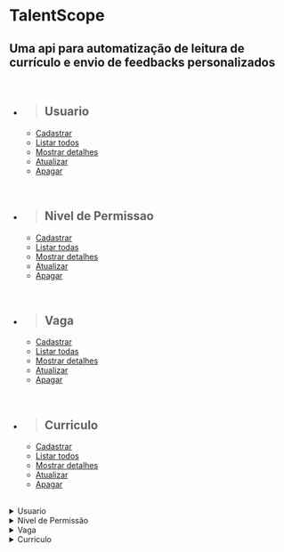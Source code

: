 # TalentScope

## Uma api para automatização de leitura de currículo e envio de feedbacks personalizados

<br/>

- > <h2>Usuario</h2>
  - [Cadastrar](#cadastrar-usuario)
  - [Listar todos](#listar-usuarios)
  - [Mostrar detalhes](#detalhar-um-usuario)
  - [Atualizar](#atualizar-usuario)
  - [Apagar](#apagar-usuario)

<br/>

- > <h2>Nivel de Permissao</h2>
  - [Cadastrar](#nivel-de-permissao)
  - [Listar todas](#listar-niveis-de-permissoes)
  - [Mostrar detalhes](#detalhar-um-nivel-de-permissao)
  - [Atualizar](#atualizar-nivel-de-permissao)
  - [Apagar](#apagar-nivel-de-permissao)

<br/>

- > <h2>Vaga</h2>
  - [Cadastrar](#cadastrar-vaga)
  - [Listar todas](#listar-vagas)
  - [Mostrar detalhes](#detalhar-um-vaga)
  - [Atualizar](#atualizar-vaga)
  - [Apagar](#apagar-vaga)

<br/>

- > <h2>Curriculo</h2>
  - [Cadastrar](#cadastrar-curriculo)
  - [Listar todos](#listar-curriculos)
  - [Mostrar detalhes](#detalhar-um-curriculo)
  - [Atualizar](#atualizar-curriculo)
  - [Apagar](#apagar-curriculo)

<br/>

<details>
<summary>Usuario</summary>

<br>

<details>
<summary> <b style="color:green">POST</b> /api/talentScope/usuario</summary>

<br/>

### Cadastrar usuario

<br/>

### Requisição:

```json
{
  "nome": "Luiza Sachi",
  "email": "luiza@gmail.com",
    "senha": "Ol@mundo123",
    "nivel_permissao":
      {
        "id": 1,
        "nome": "Administrador",
        "descricao": "Usuário com permissão master"
       },
    "ativo": true,
    "data_criacao": "02/03/2023 - 09:04:35",
    "data_atualizacao":
}
```

<br/>

### Responses:

`status code: 200`

#### Body: <b>Application/json</b>

```json
{
  "id": 1,
  "nome": "Luiza Sachi",
  "email": "luiza@gmail.com",
  "senha": "Ol@mundo123",
  "nivel_permissao":
    {
      "id": 1,
      "nome": "Administrador",
      "descricao": "Usuário com permissão master"
    },
  "ativo": true,
  "data_criacao": "02/03/2023 - 09:04:35",
  "data_atualizacao":
}
```

<br/>
<hr>

`status code: 400`

#### Body: <b>Application/json</b>

```json
{
  "retorno": "Mensagem de erro conforme regras de negócios"
}
```

<br/>
</details>

<details>
<summary> <b style="color:cyan">GET</b> /api/talentScope/usuario</summary>

<br/>

### Listar usuarios

<br/>

### Responses:

`status code: 200`

#### Body: <b>Application/json</b>

```json
[
  {
    "id": 1,
    "nome": "Luiza Sachi",
    "email": "luiza@gmail.com",
    "senha": "Ol@mundo123",
    "nivel_permissao":
      {
        "id": 1,
        "nome": "Administrador",
        "descricao": "Usuário com permissão master"
       },
    "ativo": true,
    "data_criacao": "02/03/2023 - 09:04:35",
    "data_atualizacao":
  },
  {
    "id": 2,
    "nome": "Nicolas Almeida",
    "email": "nicolas@gmail.com",
    "senha": "nialmeida*10",
    "nivel_permissao":
      {
        "id": 2,
        "nome": "Nivel-1",
        "descricao": "Usuário com permissão de visualização total e envio de feedback"
       },
    "ativo": true,
    "data_criacao": "10/04/2023 - 15:25:20",
    "data_atualizacao":
  }
]


```

<br/>
<hr>

`status code: 204`

#### Body: <b>Application/json</b>

```json
{
  "retorno": "Não há usuarios para retornar"
}
```

<br/>
<hr>

`status code: 400`

#### Body: <b>Application/json</b>

```json
{
  "retorno": "Mensagem de erro conforme regras de negócios"
}
```

</details>

<details>
<summary> <b style="color:cyan">GET</b> /api/talentScope/usuario/{id}</summary>

<br/>

### Detalhar um usuario

<br/>

### Responses:

`status code: 200`

#### Body: <b>Application/json</b>

```json
{
  "id": 1,
  "nome": "Luiza Sachi",
  "email": "luiza@gmail.com",
  "senha": "Ol@mundo123",
  "nivel_permissao":
    {
      "id": 1,
      "nome": "Administrador",
      "descricao": "Usuário com permissão master"
    },
  "ativo": true,
  "data_criacao": "02/03/2023 - 09:04:35",
  "data_atualizacao":
}
```

<br/>
<hr>

`status code: 204`

#### Body: <b>Application/json</b>

```json
{
  "retorno": "Usuario não cadastrado"
}
```

<br/>
<hr>

`status code: 400`


```json
{
  "retorno": "Mensagem de erro conforme regras de negócios"
}
```

</details>

<details>
<summary> <b style="color:orange">UPDATE</b> /api/talentScope/usuario/{id}</summary>

<br/>

### Atualizar usuario

### Requisição:


```json
{
  {
  "id": 1,
  "nome": "Luiza Sachi",
  "email": "luiza.sachi@gmail.com",
  "senha": "Ol@mundo123",
  "nivel_permissao":
    {
      "id": 1,
      "nome": "Administrador",
      "descricao": "Usuário com permissão master"
    },
  "ativo": true,
  "data_criacao": "02/03/2023 - 09:04:35",
  "data_atualizacao": "05/04/2023 - 14:45:10"
}
},
```
<br/>

<br/>

### Responses:

`status code: 200`

#### Tipo do body: <b>Application/json</b>

```json
{
  "id": 1,
  "nome": "Luiza Sachi",
  "email": "luiza.sachi@gmail.com",
  "senha": "Ol@mundo123",
  "nivel_permissao":
    {
      "id": 1,
      "nome": "Administrador",
      "descricao": "Usuário com permissão master"
    },
  "ativo": true,
  "data_criacao": "02/03/2023 - 09:04:35",
  "data_atualizacao": "05/04/2023 - 14:45:10"
}
```
<br/>
<hr>

`status code: 400`

#### Body: <b>Application/json</b>


```json
{
  "retorno": "{Mensagem de erro conforme regra de negocio}"
}
```

</details>

<details>
<summary> <b style="color:red">DELETE</b> /api/talentScope/usuario/{id}</summary>

<br/>

### Apagar usuario

<br/>

### Responses:

`status code: 200`

#### Body: <b>Application/json</b>

```json
{
  "retorno": "Usuario apagado com sucesso"
}
```

<br/>
<hr>

`status code: 400`

#### Body: <b>Application/json</b>

```json
{
  "retorno": "Usuario não cadastrado"
}
```

</details>

<br/><br/>

# Campos de Requisição

|       campo       |     tipo    | obrigatório | descrição                                                                                                  |
| :---------------: | :---------: | :---------: | ---------------------------------------------------------------------------------------------------------- |
|        id         |    numeric(10)     |     sim     | Id do usuario                                                                                       |
|       nome        |    varchar(80)     |     sim     | Nome do usuario                                                                                     |
|       email       |    varchar(80)     |     sim     | Email do usuario                                                                                    
|       senha       |    varchar(15)     |     sim     | Senha do usuario. Senha deve conter de 8 a 15 caracteres, no min. 1 letra maiuscula e 1 caractere especial|
|  nivel_permissao  | fk_nivel_permissao |     sim     | Nivel de permissão para utilizar a plataforma                                                       |
|       ativo       | Boolean(1)  |     sim     | Flag para informar se o usuario esta ativo na plataforma                                                   |
|   data_criacao    |  Datetime   |     sim     | Data da criação do usuario                                                                                 |
| data_atualizacao  |  Datetime   |     nao     | Data da atualização do usuario                                                                             |

</details>

<details>
<summary>Nivel de Permissão</summary>

<br>

<details>
<summary> <b style="color:green">POST</b> /api/talentScope/nivelPermissao</summary>

<br/>

### Cadastrar nivel de permissao

<br/>

### Requisição:

```json
{
  "nome": "Administrador",
  "descricao": "Usuário com permissão master"
}
```

<br/>

### Responses:

`status code: 200`

#### Body: <b>Application/json</b>

```json
{
  "id": 1,
  "nome": "Administrador",
  "descricao": "Usuário com permissão master"
}
```

<br/>
<hr>

`status code: 400`

#### Body: <b>Application/json</b>

```json
{
  "retorno": "Mensagem de erro conforme regras de negócios"
}
```

<br/>
</details>

<details>
<summary> <b style="color:cyan">GET</b> /api/talentScope/nivelPermissao</summary>

<br/>

### Listar niveis de permissoes

<br/>

### Responses:

`status code: 200`

#### Body: <b>Application/json</b>

```json
[
  {
    "id": 1,
    "nome": "Administrador",
    "descricao": "Usuário com permissão master"
  },
  {
    "id": 2,
    "nome": "Nivel-1",
    "descricao": "Usuário com permissão de visualização total e envio de feedback"
  }
]


```

<br/>
<hr>

`status code: 204`

#### Body: <b>Application/json</b>

```json
{
  "retorno": "Não há nivel de permissao para retornar"
}
```

<br/>
<hr>

`status code: 400`

#### Body: <b>Application/json</b>

```json
{
  "retorno": "Mensagem de erro conforme regras de negócios"
}
```

</details>

<details>
<summary> <b style="color:cyan">GET</b> /api/talentScope/nivelPermissao/{id}</summary>

<br/>

### Detalhar um nivel de permissao

<br/>

### Responses:

`status code: 200`

#### Body: <b>Application/json</b>

```json
{
  "id": 1,
  "nome": "Administrador",
  "descricao": "Usuário com permissão master"
}
```

<br/>
<hr>

`status code: 204`

#### Body: <b>Application/json</b>

```json
{
  "retorno": "Nivel de permissao não cadastrado"
}
```

<br/>
<hr>

`status code: 400`


```json
{
  "retorno": "Mensagem de erro conforme regras de negócios"
}
```

</details>

<details>
<summary> <b style="color:orange">UPDATE</b> /api/talentScope/nivelPermissao/{id}</summary>

<br/>

### Atualizar nivel de permissao

### Requisição:


```json
{
  "id": 1,
  "nome": "Administrador geral",
  "descricao": "Usuário com permissão master"
},
```
<br/>

<br/>

### Responses:

`status code: 200`

#### Tipo do body: <b>Application/json</b>

```json
{
  "id": 1,
  "nome": "Administrador geral",
  "descricao": "Usuário com permissão master"
}
```
<br/>
<hr>

`status code: 400`

#### Body: <b>Application/json</b>


```json
{
  "retorno": "{Mensagem de erro conforme regra de negocio}"
}
```

</details>

<details>
<summary> <b style="color:red">DELETE</b> /api/talentScope/nivelPermissao/{id}</summary>

<br/>

### Apagar nivel de permissao

<br/>

### Responses:

`status code: 200`

#### Body: <b>Application/json</b>

```json
{
  "retorno": "Nivel de permissao apagado com sucesso"
}
```

<br/>
<hr>

`status code: 400`

#### Body: <b>Application/json</b>

```json
{
  "retorno": "Nivel de permissao não cadastrado"
}
```

</details>

<br/><br/>

# Campos de Requisição

|       campo       |     tipo     | obrigatório | descrição                         |
| :---------------: | :----------: | :---------: | ----------------------------------|
|        id         | numeric(3)   |     sim     | Id do nivel de permissao          |
|       nome        | varchar(30)  |     sim     | Nome do usuario                   |
|     descricao     | varchar(250) |     sim     | Descrição do nivel de permissão   |


</details>

<details>
<summary>Vaga</summary>

<br>

<details>
<summary> <b style="color:green">POST</b> /api/talentScope/vaga</summary>

<br/>

### Cadastrar vaga

<br/>

### Requisição:

```json
{
  "nome": "Desenvolvedor Java",
  "cargo": "Analista Pleno",
  "descricao": "Conhecimentos Sólidos em Java e microserviços",
  "habilidades": [
    {
      "id": 1,
      "habilidade": "Java",
      "descricao": "Saber programar em Java"
    }
    {
      "id":2,
      "habilidade": "ActiveMQ",
      "descricao": "Saber manipular objetos com mensageria"
    }
  ],
  "salario": 8000.00,
  "data_abertura": "08/04/2023 - 13:00:00",
  "data_encerramento": "08/07/2023 - 17:00:00",
  "data_envio_feedback": "15/04/2023 - 17:00:00",
  "usuario": [
    {
      "id": 1,
      "nome": "Luiza Sachi",
      "email": "luiza@gmail.com",
      "senha": "Ol@mundo123",
      "nivel_permissao":
        {
          "id": 1,
          "nome": "Administrador",
          "descricao": "Usuário com permissão master"
        },
      "ativo": true,
      "data_criacao": "02/03/2023 - 09:04:35",
      "data_atualizacao":
    }
  ],
}
```

<br/>

### Responses:

`status code: 200`

#### Body: <b>Application/json</b>

```json
{
  "nome": "Desenvolvedor Java",
  "cargo": "Analista Pleno",
  "descricao": "Conhecimentos Sólidos em Java e microserviços",
  "habilidades": [
    {
      "id": 1,
      "habilidade": "Java",
      "descricao": "Saber programar em Java"
    }
    {
      "id":2,
      "habilidade": "ActiveMQ",
      "descricao": "Saber manipular objetos com mensageria"
    }
  ],
  "salario": 8000.00,
  "data_abertura": "08/04/2023 - 13:00:00",
  "data_encerramento": "08/07/2023 - 17:00:00",
  "data_envio_feedback": "15/04/2023 - 17:00:00",
  "usuario": [
    {
      "id": 1,
      "nome": "Luiza Sachi",
      "email": "luiza@gmail.com",
      "senha": "Ol@mundo123",
      "nivel_permissao":
        {
          "id": 1,
          "nome": "Administrador",
          "descricao": "Usuário com permissão master"
        },
      "ativo": true,
      "data_criacao": "02/03/2023 - 09:04:35",
      "data_atualizacao":
    }
  ],
}
```

<br/>
<hr>

`status code: 400`

#### Body: <b>Application/json</b>

```json
{
  "retorno": "Mensagem de erro conforme regras de negócio"
}
```

<br/>
</details>

<details>
<summary> <b style="color:cyan">GET</b> /api/talentScope/vaga</summary>

<br/>

### Listar vagas

<br/>

### Responses:

`status code: 200`

#### Body: <b>Application/json</b>

```json
[
  {
    "id:": 1,
    "nome": "Desenvolvedor Java",
    "cargo": "Analista Pleno",
    "descricao": "Conhecimentos Sólidos em Java e microserviços",
    "habilidades": [
      {
        "id": 1,
        "habilidade": "Java",
        "descricao": "Saber programar em Java"
      }
      {
        "id":2,
        "habilidade": "ActiveMQ",
        "descricao": "Saber manipular objetos com mensageria"
      }
    ],
    "salario": 8000.00,
    "data_abertura": "08/04/2023 - 13:00:00",
    "data_encerramento": "08/07/2023 - 17:00:00",
    "data_envio_feedback": "15/04/2023 - 17:00:00",
    "usuario": [
      {
        "id": 1,
        "nome": "Luiza Sachi",
        "email": "luiza@gmail.com",
        "senha": "Ol@mundo123",
        "nivel_permissao":
          {
            "id": 1,
            "nome": "Administrador",
            "descricao": "Usuário com permissão master"
          },
        "ativo": true,
        "data_criacao": "02/03/2023 - 09:04:35",
        "data_atualizacao":
      }
    ]
  }
  {
    "id": 2,
    "nome": "Analista de Dados",
    "cargo": "Analista de Dados Junior",
    "descricao": "Tomada de ações mais rápida e eficaz com serviços personalizados em analytics",
    "habilidades": [
      {
        "id": 1,
        "habilidade": "Python",
        "descricao": "Saber programar em Python"
      }
      {
        "id":2,
        "habilidade": "SQL",
        "descricao": "Saber manipular objetos com SQL"
      }
    ],
    "salario": 4000.00,
    "data_abertura": "15/04/2023 - 11:00:00",
    "data_encerramento": "15/07/2023 - 17:00:00",
    "data_envio_feedback": "15/04/2023 - 17:00:00",
    {
      "usuario": [
        {
          "id": 2,
          "nome": "Nicolas Almeida",
          "email": "nicolas@gmail.com",
          "senha": "nialmeida*10",
          "nivel_permissao":
            {
              "id": 2,
              "nome": "Nivel-1",
              "descricao": "Usuário com permissão de visualização total e envio de feedback"
            },
          "ativo": true,
          "data_criacao": "10/04/2023 - 15:25:20",
          "data_atualizacao":
        }
      ]
    }
  }
]

```

<br/>
<hr>

`status code: 204`

#### Body: <b>Application/json</b>

```json
{
  "retorno": "Não há vagas para retornar"
}
```

<br/>
<hr>

`status code: 400`

#### Body: <b>Application/json</b>

```json
{
  "retorno": "Mensagem de erro conforme regras de negócios"
}
```

</details>

<details>
<summary> <b style="color:cyan">GET</b> /api/talentScope/vaga/{id}</summary>
<br/>

### Detalhar uma vaga

<br/>

### Responses:

`status code: 200`

#### Tipo do body: <b>Application/json</b>

```json
{
  "id:": 1,
  "nome": "Desenvolvedor Java",
  "cargo": "Analista Pleno",
  "descricao": "Conhecimentos Sólidos em Java e microserviços",
  "habilidades": [
    {
      "id": 1,
      "habilidade": "Java",
      "descricao": "Saber programar em Java"
    }
    {
      "id":2,
      "habilidade": "ActiveMQ",
      "descricao": "Saber manipular objetos com mensageria"
    }
  ],
  "salario": 8000.00,
  "data_abertura": "08/04/2023 - 13:00:00",
  "data_encerramento": "08/07/2023 - 17:00:00",
  "data_envio_feedback": "15/04/2023 - 17:00:00",
  "usuario": [
    {
      "id": 1,
      "nome": "Luiza Sachi",
      "email": "luiza@gmail.com",
      "senha": "Ol@mundo123",
      "nivel_permissao":
        {
          "id": 1,
          "nome": "Administrador",
          "descricao": "Usuário com permissão master"
         },
      "ativo": true,
      "data_criacao": "02/03/2023 - 09:04:35",
      "data_atualizacao":
    }
  ]
}
```

<br/>
<hr>

`status code: 204`

#### Body: <b>Application/json</b>

```json
{
  "retorno": "Vaga não cadastrada"
}
```

<br/>
<hr>

`status code: 400`


```json
{
  "retorno": "Mensagem de erro conforme regras de negócios"
}
```

</details>

<details>
<summary> <b style="color:orange">UPDATE</b> /api/talentScope/vaga/{id}</summary>

<br/>

### Atualizar vaga

### Requisição:


```json
{
  "id:": 1,
  "nome": "Desenvolvedor Java",
  "cargo": "Analista Pleno",
  "descricao": "Conhecimentos Sólidos em Java e microserviços",
  "habilidades": [
    {
      "id": 1,
      "habilidade": "Java",
      "descricao": "Saber programar em Java"
    }
    {
      "id": 2,
      "habilidade": "ActiveMQ"
      "descricao": "Saber manipular objetos com mensageria"
    }
    {
      "id": 3,
      "habilidade": "SQL"
      "descricao": "Saber manipular objetos com SQL"
    }
  ],
  "salario": 8000.00,
  "data_abertura": "08/04/2023 - 13:00:00",
  "data_encerramento": "08/07/2023 - 17:00:00",
  "data_envio_feedback": "15/04/2023 - 17:00:00",
  "usuario": [
    {
      "id": 1,
      "nome": "Luiza Sachi",
      "email": "luiza@gmail.com",
      "senha": "Ol@mundo123",
      "nivel_permissao":
        {
          "id": 1,
          "nome": "Administrador",
          "descricao": "Usuário com permissão master"
       },
      "ativo": true,
      "data_criacao": "02/03/2023 - 09:04:35",
      "data_atualizacao":
    }
  ]
 }
```
<br/>

<br/>

### Responses:

`status code: 200`

#### Body: <b>Application/json</b>

```json
{
  "id:": 1,
  "nome": "Desenvolvedor Java",
  "cargo": "Analista Pleno",
  "descricao": "Conhecimentos Sólidos em Java e microserviços",
  "habilidades": [
    {
      "id": 1,
      "habilidade": "Java",
      "descricao": "Saber programar em Java"
    }
    {
      "id": 2,
      "habilidade": "ActiveMQ",
      "descricao": "Saber manipular objetos com mensageria"
    }
    {
      "id": 3,
      "habilidade": "SQL"
      "descricao": "Saber manipular objetos com SQL"
    }
  ],
  "salario": 8000.00,
  "data_abertura": "08/04/2023 - 13:00:00",
  "data_encerramento": "08/07/2023 - 17:00:00",
  "data_envio_feedback": "15/04/2023 - 17:00:00",
  "usuario": [
    {
      "id": 1,
      "nome": "Luiza Sachi",
      "email": "luiza@gmail.com",
      "senha": "Ol@mundo123",
      "nivel_permissao":
        {
          "id": 1,
          "nome": "Administrador",
          "descricao": "Usuário com permissão master"
        },
      "ativo": true,
      "data_criacao": "02/03/2023 - 09:04:35",
      "data_atualizacao":
    }
  ]
}
```
<br/>
<hr>

`status code: 400`

#### Body: <b>Application/json</b>


```json
{
  "retorno": "Vaga não cadastrada"
}
```

</details>

<details>
<summary> <b style="color:red">DELETE</b> /api/talentScope/vaga/{id}</summary>

<br/>

### Apagar vaga

<br/>

### Responses:

`status code: 200`

#### Body: <b>Application/json</b>

```json
{
  "retorno": "Vaga apagada com sucesso"
}
```

<br/>
<hr>

`status code: 400`

#### Body: <b>Application/json</b>

```json
{
  "retorno": "Vaga não cadastrada"
}
```

</details>

<br/><br/>

# Campos de Requisição

|         campo       |   tipo        | obrigatório | descrição |
| :-----------------: | :-----------: | :---------: | ---------------------------------------- |
|          id         |  numeric(10)  |     sim     | Id da vaga                               |
|         nome        |  varchar(80)  |     sim     | Nome da vaga                             |
|         cargo       |    varchar    |     sim     | Nomde do cargo                           |
|       descricao     |    varchar    |     sim     | descrição do cargo                       |
|      habilidades    | fk_habilidade |     sim     | Uma vaga pode ter várias habilidades     |
|        salario      |  double(6,2)  |     sim     | Valor do salário                         |
|     data_abertura   |   Datetime    |     sim     | Data da abertura da vaga                 |
|  data_encerramento  |   Datetime    |     sim     | Data do encerramento da vaga             |
| data_envio_feedback |   Datetime    |     sim     | Data programada para o envio do feedback |
|       usuarios      |  fk_usuario   |     sim     | Um usuario pode ter varias vagas         |

</details>

<details>
<summary>Curriculo</summary>

<br>

<details>
<summary> <b style="color:green">POST</b> /api/talentScope/curriculo</summary>

<br/>

### Cadastrar curriculo

<br/>

### Requisição:

```json
{
  "arquivo": "Igor.pdf",
  "data_envio": "08/04/2023 - 09:04:35",
  "nome_candidato": "Igor Oliveira",
  "email_candidato": "igor@gmail.com",
  "vaga":
    {
      "nome": "Desenvolvedor Java"
    },
  "feedback":
    {
      "id": 1,
      "descricao": "Parabéns! Você foi aprovado",
      "resultado": true,
      "data_analise": "08/04/2023 - 09:10:35",
      "envio": false,
      "data_programada": "15/04/2023 - 18:00:00",
      "data_envio_feedback":
    }
}
```

<br/>

### Responses:

`status code: 200`

#### Body: <b>Application/json</b>
```json
{
  "id": 1,
  "arquivo": "Igor.pdf",
  "data_envio": "08/04/2023 - 09:04:35",
  "nome_candidato": "Igor Oliveira",
  "email_candidato": "igor@gmail.com",
  "vaga":
    {
      "nome": "Desenvolvedor Java"
    },
  "feedback":
    {
      "id": 1,
      "descricao": "Parabéns! Você foi aprovado",
      "resultado": true,
      "data_analise": "08/04/2023 - 09:10:35",
      "envio": false,
      "data_programada": "15/04/2023 - 18:00:00",
      "data_envio_feedback":
    }
}
```

<br/>
<hr>

`status code: 400`

#### Body: <b>Application/json</b>

```json
{
  "retorno": "Mensagem de erro conforme regras de negócios"
}
```

<br/>
</details>

<details>
<summary> <b style="color:cyan">GET</b> /api/talentScope/curriculo</summary>

<br/>

### Listar curriculos

<br/>

### Responses:

`status code: 200`

#### Body: <b>Application/json</b>

```json
[
  {
    "id": 1,
    "arquivo": "Igor.pdf",
    "data_envio": "08/04/2023 - 09:04:35",
    "nome_candidato": "Igor Oliveira",
    "email_candidato": "igor@gmail.com",
    "vaga":
      {
        "nome": "Desenvolvedor Java"
      },
    "feedback":
      {
        "id": 1,
        "descricao": "Parabéns! Você foi aprovado",
        "resultado": true,
        "data_analise": "08/04/2023 - 09:10:35",
        "envio": false,
        "data_programada": "15/04/2023 - 18:00:00",
        "data_envio_feedback":
      }
  },
  {
    "id": 2,
    "arquivo": "noah.pdf",
    "data_envio": "20/05/2023 - 14:00:45",
    "nome_candidato": "Noah Abreu",
    "email_candidato": "noah@gmail.com",
    "vaga":
      {
        "nome": "Analista de Dados"
      },
    "feedback":
      {
        "id": 2,
        "descricao": "Sinto muito! Infelizmente você não foi aprovado.",
        "resultado": false,
        "data_analise": "08/04/2023 - 09:10:35",
        "envio": true,
        "data_programada": "15/04/2023 - 18:00:00",
        "data_envio_feedback": "15/04/2023 - 18:00:00"
      }
  }
]


```

<br/>
<hr>

`status code: 204`

#### Body: <b>Application/json</b>

```json
{
  "retorno": "Não há curriculos para retornar"
}
```

<br/>
<hr>

`status code: 400`

#### Body: <b>Application/json</b>

```json
{
  "retorno": "Mensagem de erro conforme regras de negócios"
}
```

</details>

<details>
<summary> <b style="color:cyan">GET</b> /api/talentScope/curriculo/{id}</summary>

### Detalhes um curriculo

<br/>

### Responses:

`status code: 200`

#### Body: <b>Application/json</b>

```json
{
  "id": 1,
  "arquivo": "Igor.pdf",
  "data_envio": "08/04/2023 - 09:04:35",
  "nome_candidato": "Igor Oliveira",
  "email_candidato": "igor@gmail.com",
  "vaga":
    {
      "nome": "Desenvolvedor Java"
    },
  "feedback":
    {
      "id": 1,
      "descricao": "Parabéns! Você foi aprovado",
      "resultado": true,
      "data_analise": "08/04/2023 - 09:10:35",
      "envio": false,
      "data_programada": "15/04/2023 - 18:00:00",
      "data_envio_feedback":
    }
},
```

<br/>
<hr>

`status code: 204`

#### Body: <b>Application/json</b>

```json
{
  "retorno": "Curriculo não cadastrado"
}
```

<br/>
<hr>

`status code: 400`


```json
{
  "retorno": "Mensagem de erro conforme regras de negócios"
}
```

</details>

<details>
<summary> <b style="color:orange">UPDATE</b> /api/talentScope/curriculo/{id}</summary>

<br/>

### Atualizar curriculo

### Requisição:


```json
{
  "id": 1,
  "arquivo": "Igor.pdf",
  "data_envio": "08/04/2023 - 09:04:35",
  "nome_candidato": "Igor Oliveira",
  "email_candidato": "igor@gmail.com",
  "vaga":
    {
      "nome": "Desenvolvedor Java"
    },
  "feedback":
    {
      "id": 1,
      "descricao": "Parabéns! Você foi aprovado",
      "resultado": true,
      "data_analise": "08/04/2023 - 09:10:35",
      "envio": true,
      "data_programada": "15/04/2023 - 18:00:00",
      "data_envio_feedback": "15/04/2023 - 18:00:00"
    }
},
```
<br/>

<br/>

### Responses:

`status code: 200`

#### Tipo do body: <b>Application/json</b>

```json
{
  "id": 1,
  "arquivo": "Igor.pdf",
  "data_envio": "08/04/2023 - 09:04:35",
  "nome_candidato": "Igor Oliveira",
  "email_candidato": "igor@gmail.com",
  "vaga":
    {
      "nome": "Desenvolvedor Java"
    },
  "feedback":
    {
      "id": 1,
      "descricao": "Parabéns! Você foi aprovado",
      "resultado": true,
      "data_analise": "08/04/2023 - 09:10:35",
      "envio": true,
      "data_programada": "15/04/2023 - 18:00:00",
      "data_envio_feedback": "15/04/2023 - 18:00:00"
    }
},
```
<br/>
<hr>

`status code: 400`

#### Body: <b>Application/json</b>


```json
{
  "retorno": "{Mensagem de erro conforme regra de negócio}"
}
```

</details>

<details>
<summary> <b style="color:red">DELETE</b> /api/talentScope/curriculo/{id}</summary>

<br/>

### Apagar curriculo

<br/>

### Responses:

`status code: 200`

#### Body: <b>Application/json</b>

```json
{
  "retorno": "Curriculo apagado com sucesso"
}
```

<br/>
<hr>

`status code: 400`

#### Body: <b>Application/json</b>

```json
{
  "retorno": "Curriculo não cadastrado"
}
```

</details>

<br/><br/>

# Campos de Requisição

|       campo       |     tipo    | obrigatório | descrição                                 |
| :---------------: | :---------: | :---------: | ------------------------------------------|
|        id         |     int     |     sim     | Id do curriculo                           |
|      arquivo      |    blob     |     sim     | Curriculo anexado                         |
|    data_envio     |    Date     |     sim     | Data do envio do currículo                |
|  nome_candidato   | varchar(50) |     sim     | Nome do candidato                         |
|  email_candidato  | varchar(80) |     sim     | Email do candidato                        |
|       vaga        |   varchar   |     sim     | Nome da vaga                              |
|     feedback      | fk_feedback |     sim     | Verifica se o feedback foi enviado ou não |


</details>